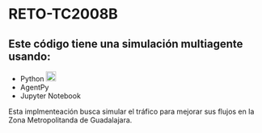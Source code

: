 # RETO-TC2008B

## Este código tiene una simulación multiagente usando:

 - Python <img src="https://cdn3.iconfinder.com/data/icons/logos-and-brands-adobe/512/267_Python-512.png" alt="drawing" width="20"/> 
  - AgentPy
  - Jupyter Notebook

Esta implmenteación busca simular el tráfico para mejorar sus flujos en la Zona Metropolitanda de Guadalajara.
